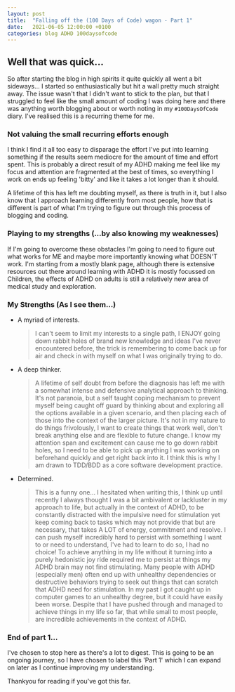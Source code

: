 ```yaml
---
layout: post
title:  "Falling off the (100 Days of Code) wagon - Part 1"
date:   2021-06-05 12:00:00 +0100
categories: blog ADHD 100daysofcode
---
```


## Well that was quick...

So after starting the blog in high spirits it quite quickly all went a bit sideways... I started so enthusiastically but hit a wall pretty much straight away. The issue wasn't that I didn't want to stick to the plan, but that I struggled to feel like the small amount of coding I was doing here and there was anything worth blogging about or worth noting in my `#100DaysOfCode` diary. I've realised this is a recurring theme for me.

### Not valuing the small recurring efforts enough

I think I find it all too easy to disparage the effort I've put into learning something if the results seem mediocre for the amount of time and effort spent. This is probably a direct result of my ADHD making me feel like my focus and attention are fragmented at the best of times, so everything I work on ends up feeling 'bitty' and like it takes a lot longer than it should.

A lifetime of this has left me doubting myself, as there is truth in it, but I also know that I approach learning differently from most people, how that is different is part of what I'm trying to figure out through this process of blogging and coding. 

### Playing to my strengths (...by also knowing my weaknesses)

If I'm going to overcome these obstacles I'm going to need to figure out what works for ME and maybe more importantly knowing what DOESN'T work. I'm starting from a mostly blank page, although there is extensive resources out there around learning with ADHD it is mostly focussed on Children, the effects of ADHD on adults is still a relatively new area of medical study and exploration.

### My Strengths (As I see them...)

- A myriad of interests.

   > I can't seem to limit my interests to a single path, I ENJOY going down rabbit holes of brand new knowledge and ideas I've never encountered before, the trick is remembering to come back up for air and check in with myself on what I was originally trying to do.

- A deep thinker.

    > A lifetime of self doubt from before the diagnosis has left me with a somewhat intense and defensive analytical approach to thinking. It's not paranoia, but a self taught coping mechanism to prevent myself being caught off guard by thinking about and exploring all the options available in a given scenario, and then placing each of those into the context of the larger picture. It's not in my nature to do things frivolously, I want to create things that work well, don't break anything else and are flexible to future change. I know my attention span and excitement can cause me to go down rabbit holes, so I need to be able to pick up anything I was working on beforehand quickly and get right back into it. I think this is why I am drawn to TDD/BDD as a core software development practice.

- Determined.

    > This is a funny one... I hesitated when writing this, I think up until recently I always thought I was a bit ambivalent or lackluster in my approach to life, but actually in the context of ADHD, to be constantly distracted with the impulsive need for stimulation yet keep coming back to tasks which may not provide that but are necessary, that takes A LOT of energy, commitment and resolve. I can push myself incredibly hard to persist with something I want to or need to understand, I've had to learn to do so, I had no choice! To achieve anything in my life without it turning into a purely hedonistic joy ride required me to persist at things my ADHD brain may not find stimulating. Many people with ADHD (especially men) often end up with unhealthy dependencies or destructive behaviors trying to seek out things that can scratch that ADHD need for stimulation. In my past I got caught up in computer games to an unhealthy degree, but it could have easily been worse. Despite that I have pushed through and managed to achieve things in my life so far, that while small to most people, are incredible achievements in the context of ADHD.

### End of part 1...

I've chosen to stop here as there's a lot to digest. This is going to be an ongoing journey, so I have chosen to label this 'Part 1' which I can expand on later as I continue improving my understanding.

Thankyou for reading if you've got this far.